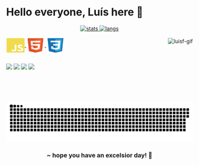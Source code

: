 <h1> Hello everyone, Luís here 💙 </h1>
<a href="https://github.com/luisf-csdev">
<div align="center">
    <img height=150em alt="stats" src="https://github-readme-stats.vercel.app/api?username=luisf-csdev&include_all_commits&count_private=true&show_icons=true&theme=react">
    <img height=150em alt="langs" src="https://github-readme-stats.vercel.app/api/top-langs/?username=luisf-csdev&layout=compact&theme=react">
</div>
<div style="display: inline_block"><br>
    <img align="center" alt="luisf-js" height="40" width="50" src="https://raw.githubusercontent.com/devicons/devicon/master/icons/javascript/javascript-plain.svg">
    <img align="center" alt="luisf-html" height="40" width="50" src="https://raw.githubusercontent.com/devicons/devicon/master/icons/html5/html5-original.svg">
    <img align="center" alt="luisf-css" height="40" width="50" src="https://raw.githubusercontent.com/devicons/devicon/master/icons/css3/css3-original.svg">
    <img align="right" alt="luisf-gif" height="170" src= "https://user-images.githubusercontent.com/105379183/168926050-1c5d7ba9-d684-49eb-b1b1-3e84ce92371c.gif">
    <!--gif credits to @julitronix and to my love that made me this pic-->
</div>

##
    
<div>
    <a href="mailto:luisf.csdev@gmail.com" target="_blank" rel="noreferrer noopener"> <img src="https://img.shields.io/badge/Gmail-D14836?style=for-the-badge&logo=gmail&logoColor=white"></a>
    <a href="https://www.linkedin.com/in/luisf-csdev" target="_blank" rel="noreferrer noopener"> <img src="https://img.shields.io/badge/LinkedIn-0077B5?style=for-the-badge&logo=linkedin&logoColor=white"></a>
    <a href="https://www.instagram.com/luisf_csdev/" target="_blank" rel="noreferrer noopener"> <img src="https://img.shields.io/badge/Instagram-E4405F?style=for-the-badge&logo=instagram&logoColor=white"></a>
    <a href="https://twitter.com/luisf_csdev" target="_blank" rel="noreferrer noopener"> <img src="https://img.shields.io/badge/Twitter-1DA1F2?style=for-the-badge&logo=twitter&logoColor=white"></a>
</div>  

![Snake animation](https://github.com/luisf-csdev/luisf-csdev/blob/output/github-contribution-grid-snake.svg)

<h3 align="center"> ~ hope you have an excelsior day! 🌌</h3>
